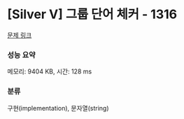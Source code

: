 # [Silver V] 그룹 단어 체커 - 1316 

[문제 링크](https://www.acmicpc.net/problem/1316) 

### 성능 요약

메모리: 9404 KB, 시간: 128 ms

### 분류

구현(implementation), 문자열(string)

